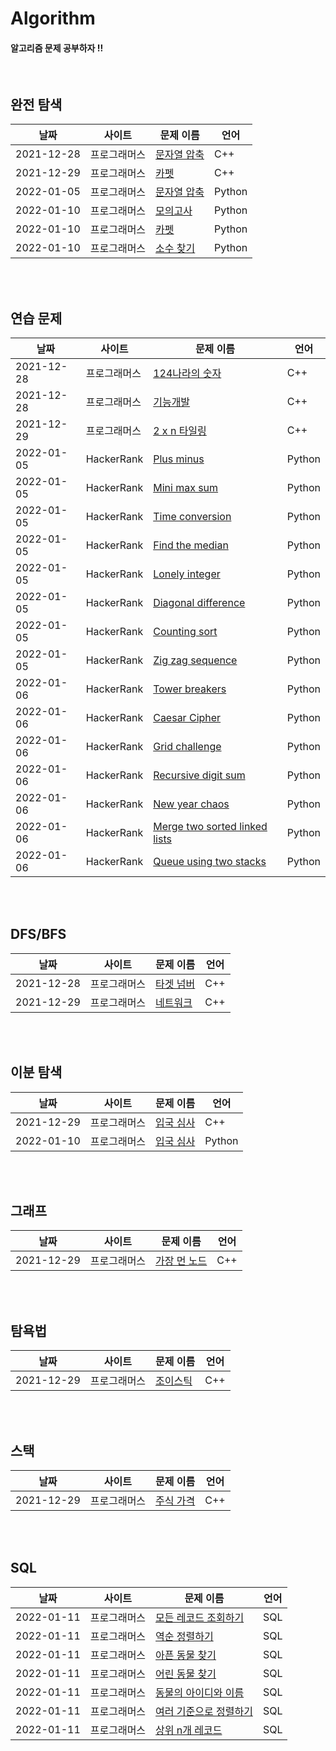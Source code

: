 # Algorithm

#### 알고리즘 문제 공부하자 !!

<br>

##  완전 탐색

| 날짜       | 사이트       | 문제 이름                                                    | 언어   |
| ---------- | ------------ | ------------------------------------------------------------ | ------ |
| 2021-12-28 | 프로그래머스 | [문자열 압축](https://github.com/JeangyuHeo/Algorithm/blob/main/%EC%99%84%EC%A0%84%ED%83%90%EC%83%89/%ED%94%84%EB%A1%9C%EA%B7%B8%EB%9E%98%EB%A8%B8%EC%8A%A4_%EB%AC%B8%EC%9E%90%EC%97%B4_%EC%95%95%EC%B6%95.cpp) | C++    |
| 2021-12-29 | 프로그래머스 | [카펫](https://github.com/JeangyuHeo/Algorithm/blob/main/%EC%99%84%EC%A0%84%ED%83%90%EC%83%89/%ED%94%84%EB%A1%9C%EA%B7%B8%EB%9E%98%EB%A8%B8%EC%8A%A4_%EC%B9%B4%ED%8E%AB.cpp) | C++    |
| 2022-01-05 | 프로그래머스 | [문자열 압축](https://github.com/JeangyuHeo/Algorithm/blob/main/%EC%99%84%EC%A0%84%ED%83%90%EC%83%89/%ED%94%84%EB%A1%9C%EA%B7%B8%EB%9E%98%EB%A8%B8%EC%8A%A4_%EB%AC%B8%EC%9E%90%EC%97%B4_%EC%95%95%EC%B6%95_python.py) | Python |
| 2022-01-10 | 프로그래머스 | [모의고사](https://github.com/JeangyuHeo/Algorithm/blob/main/%EC%99%84%EC%A0%84%ED%83%90%EC%83%89/%ED%94%84%EB%A1%9C%EA%B7%B8%EB%9E%98%EB%A8%B8%EC%8A%A4_%EB%AA%A8%EC%9D%98%EA%B3%A0%EC%82%AC.py) | Python |
| 2022-01-10 | 프로그래머스 | [카펫](https://github.com/JeangyuHeo/Algorithm/blob/main/%EC%99%84%EC%A0%84%ED%83%90%EC%83%89/%ED%94%84%EB%A1%9C%EA%B7%B8%EB%9E%98%EB%A8%B8%EC%8A%A4_%EC%B9%B4%ED%8E%AB_python.py) | Python |
| 2022-01-10 | 프로그래머스 | [소수 찾기]()                                                | Python |

<br>

<br>

## 연습 문제

| 날짜       | 사이트       | 문제 이름                                                    | 언어   |
| ---------- | ------------ | ------------------------------------------------------------ | ------ |
| 2021-12-28 | 프로그래머스 | [124나라의 숫자](https://github.com/JeangyuHeo/Algorithm/blob/main/%EC%97%B0%EC%8A%B5%EB%AC%B8%EC%A0%9C/%ED%94%84%EB%A1%9C%EA%B7%B8%EB%9E%98%EB%A8%B8%EC%8A%A4_124%EB%82%98%EB%9D%BC%EC%9D%98_%EC%88%AB%EC%9E%90.cpp) | C++    |
| 2021-12-28 | 프로그래머스 | [기능개발](https://github.com/JeangyuHeo/Algorithm/blob/main/%EC%97%B0%EC%8A%B5%EB%AC%B8%EC%A0%9C/%ED%94%84%EB%A1%9C%EA%B7%B8%EB%9E%98%EB%A8%B8%EC%8A%A4_%EA%B8%B0%EB%8A%A5%EA%B0%9C%EB%B0%9C.cpp) | C++    |
| 2021-12-29 | 프로그래머스 | [2 x n 타일링](https://github.com/JeangyuHeo/Algorithm/blob/main/%EC%97%B0%EC%8A%B5%EB%AC%B8%EC%A0%9C/%ED%94%84%EB%A1%9C%EA%B7%B8%EB%9E%98%EB%A8%B8%EC%8A%A4_2xn%ED%83%80%EC%9D%BC%EB%A7%81.cpp) | C++    |
| 2022-01-05 | HackerRank   | [Plus minus](https://github.com/JeangyuHeo/Algorithm/blob/main/%EC%97%B0%EC%8A%B5%EB%AC%B8%EC%A0%9C/HackerRank_PlusMinus.py) | Python |
| 2022-01-05 | HackerRank   | [Mini max sum](https://github.com/JeangyuHeo/Algorithm/blob/main/%EC%97%B0%EC%8A%B5%EB%AC%B8%EC%A0%9C/HackerRank_miniMaxSum.py) | Python |
| 2022-01-05 | HackerRank   | [Time conversion](https://github.com/JeangyuHeo/Algorithm/blob/main/%EC%97%B0%EC%8A%B5%EB%AC%B8%EC%A0%9C/HackerRank_Time_Conversion.py) | Python |
| 2022-01-05 | HackerRank   | [Find the median](https://github.com/JeangyuHeo/Algorithm/blob/main/%EC%97%B0%EC%8A%B5%EB%AC%B8%EC%A0%9C/HackerRank_FindTheMedian.py) | Python |
| 2022-01-05 | HackerRank   | [Lonely integer](https://github.com/JeangyuHeo/Algorithm/blob/main/%EC%97%B0%EC%8A%B5%EB%AC%B8%EC%A0%9C/HackerRank_Lonly_Integer.py) | Python |
| 2022-01-05 | HackerRank   | [Diagonal difference](https://github.com/JeangyuHeo/Algorithm/blob/main/%EC%97%B0%EC%8A%B5%EB%AC%B8%EC%A0%9C/HackerRank_Diagonal_Difference.py) | Python |
| 2022-01-05 | HackerRank   | [Counting sort](https://github.com/JeangyuHeo/Algorithm/blob/main/%EC%97%B0%EC%8A%B5%EB%AC%B8%EC%A0%9C/HackerRank_Counting_Sort.py) | Python |
| 2022-01-05 | HackerRank   | [Zig zag sequence](https://github.com/JeangyuHeo/Algorithm/blob/main/%EC%97%B0%EC%8A%B5%EB%AC%B8%EC%A0%9C/HackerRank_ZigZagSequence.py) | Python |
| 2022-01-06 | HackerRank   | [Tower breakers](https://github.com/JeangyuHeo/Algorithm/blob/main/%EC%97%B0%EC%8A%B5%EB%AC%B8%EC%A0%9C/HackerRank_TowerBreakers.py) | Python |
| 2022-01-06 | HackerRank   | [Caesar Cipher](https://github.com/JeangyuHeo/Algorithm/blob/main/%EC%97%B0%EC%8A%B5%EB%AC%B8%EC%A0%9C/HackerRank_Caesar_Cipher.py) | Python |
| 2022-01-06 | HackerRank   | [Grid challenge](https://github.com/JeangyuHeo/Algorithm/blob/main/%EC%97%B0%EC%8A%B5%EB%AC%B8%EC%A0%9C/HackerRank_Grid_Challenge.py) | Python |
| 2022-01-06 | HackerRank   | [Recursive digit sum](https://github.com/JeangyuHeo/Algorithm/blob/main/%EC%97%B0%EC%8A%B5%EB%AC%B8%EC%A0%9C/HackerRank_Recursive_Digit_Sum.py) | Python |
| 2022-01-06 | HackerRank   | [New year chaos](https://github.com/JeangyuHeo/Algorithm/blob/main/%EC%97%B0%EC%8A%B5%EB%AC%B8%EC%A0%9C/HackerRank_New_Year_Chaos.py) | Python |
| 2022-01-06 | HackerRank   | [Merge two sorted linked lists](https://github.com/JeangyuHeo/Algorithm/blob/main/%EC%97%B0%EC%8A%B5%EB%AC%B8%EC%A0%9C/HackerRank_Merge_Two_Sorted_Linked_Lists.py) | Python |
| 2022-01-06 | HackerRank   | [Queue using two stacks](https://github.com/JeangyuHeo/Algorithm/blob/main/%EC%97%B0%EC%8A%B5%EB%AC%B8%EC%A0%9C/HackerRank_Queue_using_Two_Stacks.py) | Python |

<br>

<br>

## DFS/BFS

| 날짜       | 사이트       | 문제 이름                                                    | 언어 |
| ---------- | ------------ | ------------------------------------------------------------ | ---- |
| 2021-12-28 | 프로그래머스 | [타겟 넘버](https://github.com/JeangyuHeo/Algorithm/blob/main/DFS/%ED%94%84%EB%A1%9C%EA%B7%B8%EB%9E%98%EB%A8%B8%EC%8A%A4_%ED%83%80%EA%B2%9F%EB%84%98%EB%B2%84.cpp) | C++  |
| 2021-12-29 | 프로그래머스 | [네트워크](https://github.com/JeangyuHeo/Algorithm/blob/main/BFS/%ED%94%84%EB%A1%9C%EA%B7%B8%EB%9E%98%EB%A8%B8%EC%8A%A4_%EB%84%A4%ED%8A%B8%EC%9B%8C%ED%81%AC.cpp) | C++  |

<br>

<br>

## 이분 탐색

| 날짜       | 사이트       | 문제 이름                                                    | 언어   |
| ---------- | ------------ | ------------------------------------------------------------ | ------ |
| 2021-12-29 | 프로그래머스 | [입국 심사](https://github.com/JeangyuHeo/Algorithm/blob/main/%EC%9D%B4%EB%B6%84%ED%83%90%EC%83%89/%ED%94%84%EB%A1%9C%EA%B7%B8%EB%9E%98%EB%A8%B8%EC%8A%A4_%EC%9E%85%EA%B5%AD%EC%8B%AC%EC%82%AC.cpp) | C++    |
| 2022-01-10 | 프로그래머스 | [입국 심사](https://github.com/JeangyuHeo/Algorithm/blob/main/%EC%9D%B4%EB%B6%84%ED%83%90%EC%83%89/%ED%94%84%EB%A1%9C%EA%B7%B8%EB%9E%98%EB%A8%B8%EC%8A%A4_%EC%9E%85%EA%B5%AD%EC%8B%AC%EC%82%AC_python.py) | Python |

<br>

<br>

## 그래프

| 날짜       | 사이트       | 문제 이름                                                    | 언어 |
| ---------- | ------------ | ------------------------------------------------------------ | ---- |
| 2021-12-29 | 프로그래머스 | [가장 먼 노드](https://github.com/JeangyuHeo/Algorithm/blob/main/%EA%B7%B8%EB%9E%98%ED%94%84/%ED%94%84%EB%A1%9C%EA%B7%B8%EB%9E%98%EB%A8%B8%EC%8A%A4_%EA%B0%80%EC%9E%A5_%EB%A8%BC_%EB%85%B8%EB%93%9C.cpp) | C++  |

<br>

<br>

## 탐욕법

| 날짜       | 사이트       | 문제 이름                                                    | 언어 |
| ---------- | ------------ | ------------------------------------------------------------ | ---- |
| 2021-12-29 | 프로그래머스 | [조이스틱](https://github.com/JeangyuHeo/Algorithm/blob/main/%ED%83%90%EC%9A%95%EB%B2%95/%ED%94%84%EB%A1%9C%EA%B7%B8%EB%9E%98%EB%A8%B8%EC%8A%A4_%EC%A1%B0%EC%9D%B4%EC%8A%A4%ED%8B%B1.cpp) | C++  |

<br>

<br>

## 스택

| 날짜       | 사이트       | 문제 이름                                                    | 언어 |
| ---------- | ------------ | ------------------------------------------------------------ | ---- |
| 2021-12-29 | 프로그래머스 | [주식 가격](https://github.com/JeangyuHeo/Algorithm/blob/main/%EC%8A%A4%ED%83%9D/%ED%94%84%EB%A1%9C%EA%B7%B8%EB%9E%98%EB%A8%B8%EC%8A%A4_%EC%A3%BC%EC%8B%9D%EA%B0%80%EA%B2%A9.cpp) | C++  |

<br>

<br>

## SQL

| 날짜       | 사이트       | 문제 이름                                                    | 언어 |
| ---------- | ------------ | ------------------------------------------------------------ | ---- |
| 2022-01-11 | 프로그래머스 | [모든 레코드 조회하기](https://github.com/JeangyuHeo/Algorithm/blob/main/SQL/%ED%94%84%EB%A1%9C%EA%B7%B8%EB%9E%98%EB%A8%B8%EC%8A%A4_%EB%AA%A8%EB%93%A0_%EB%A0%88%EC%BD%94%EB%93%9C_%EC%A1%B0%ED%9A%8C%ED%95%98%EA%B8%B0.md) | SQL  |
| 2022-01-11 | 프로그래머스 | [역순 정렬하기](https://github.com/JeangyuHeo/Algorithm/commit/b17bebdb458e228e38d86e075fbf4eaf36f536c9) | SQL  |
| 2022-01-11 | 프로그래머스 | [아픈 동물 찾기](https://github.com/JeangyuHeo/Algorithm/blob/main/SQL/%ED%94%84%EB%A1%9C%EA%B7%B8%EB%9E%98%EB%A8%B8%EC%8A%A4_%EC%95%84%ED%94%88%EB%8F%99%EB%AC%BC%EC%B0%BE%EA%B8%B0.md) | SQL  |
| 2022-01-11 | 프로그래머스 | [어린 동물 찾기](https://github.com/JeangyuHeo/Algorithm/blob/main/SQL/%ED%94%84%EB%A1%9C%EA%B7%B8%EB%9E%98%EB%A8%B8%EC%8A%A4_%EC%96%B4%EB%A6%B0%EB%8F%99%EB%AC%BC%EC%B0%BE%EA%B8%B0.md) | SQL  |
| 2022-01-11 | 프로그래머스 | [동물의 아이디와 이름](https://github.com/JeangyuHeo/Algorithm/blob/main/SQL/%ED%94%84%EB%A1%9C%EA%B7%B8%EB%9E%98%EB%A8%B8%EC%8A%A4_%EB%8F%99%EB%AC%BC%EC%9D%98%EC%95%84%EC%9D%B4%EB%94%94%EC%99%80%EC%9D%B4%EB%A6%84.md) | SQL  |
| 2022-01-11 | 프로그래머스 | [여러 기준으로 정렬하기](https://github.com/JeangyuHeo/Algorithm/blob/main/SQL/%ED%94%84%EB%A1%9C%EA%B7%B8%EB%9E%98%EB%A8%B8%EC%8A%A4_%EC%97%AC%EB%9F%AC%EA%B8%B0%EC%A4%80%EC%9C%BC%EB%A1%9C%EC%A0%95%EB%A0%AC%ED%95%98%EA%B8%B0.md) | SQL  |
| 2022-01-11 | 프로그래머스 | [상위 n개 레코드](https://github.com/JeangyuHeo/Algorithm/blob/main/SQL/%ED%94%84%EB%A1%9C%EA%B7%B8%EB%9E%98%EB%A8%B8%EC%8A%A4_%EC%83%81%EC%9C%84N%EA%B0%9C%EB%A0%88%EC%BD%94%EB%93%9C.md) | SQL  |

<br>

<br>